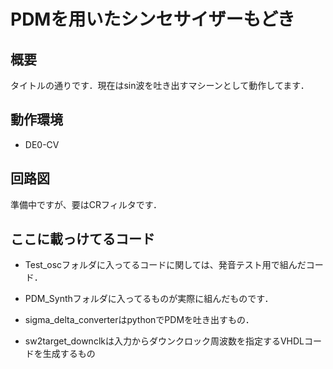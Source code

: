 # PDMを用いたシンセサイザーもどき

## 概要

タイトルの通りです．現在はsin波を吐き出すマシーンとして動作してます．

## 動作環境

- DE0-CV

## 回路図

準備中ですが、要はCRフィルタです．

## ここに載っけてるコード

- Test_oscフォルダに入ってるコードに関しては、発音テスト用で組んだコード．

- PDM_Synthフォルダに入ってるものが実際に組んだものです．

- sigma_delta_converterはpythonでPDMを吐き出すもの．

- sw2target_downclkは入力からダウンクロック周波数を指定するVHDLコードを生成するもの
